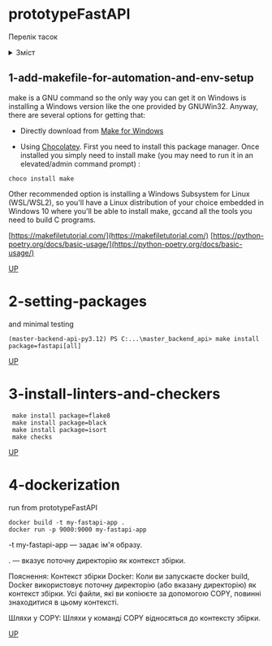 # prototypeFastAPI

Перелік тасок
<details>
  <summary>Зміст</summary>

- [1-add-makefile-for-automation](#1-add-makefile-for-automation-and-env-setup)
- [2-setting-packages](#2-setting-packages)
- [3-install-linters-and-checkers](#3-install-linters-and-checkers)

</details>

## 1-add-makefile-for-automation-and-env-setup

make is a GNU command so the only way you can get it on Windows is installing a Windows version like the one provided by GNUWin32.
Anyway, there are several options for getting that:

- Directly download from [Make for Windows](https://gnuwin32.sourceforge.net/packages/make.htm)

- Using [Chocolatey](https://chocolatey.org/install). First you need to install this package manager.
Once installed you simply need to install make (you may need to run it in an elevated/admin command prompt) :
```commandline
choco install make
```

Other recommended option is installing a Windows Subsystem for Linux (WSL/WSL2), so you'll have a Linux distribution of your choice embedded in Windows 10 where you'll be able to install make, gccand all the tools you need to build C programs.

[https://makefiletutorial.com/](https://makefiletutorial.com/)
[https://python-poetry.org/docs/basic-usage/](https://python-poetry.org/docs/basic-usage/)

[UP](#prototypeFastAPI)


# 2-setting-packages
and minimal testing

```commandline
(master-backend-api-py3.12) PS C:...\master_backend_api> make install package=fastapi[all]

```

[UP](#prototypeFastAPI)


# 3-install-linters-and-checkers
```commandline
 make install package=flake8
 make install package=black
 make install package=isort
 make checks
```
[UP](#prototypeFastAPI)

# 4-dockerization
run from prototypeFastAPI
```commandline
docker build -t my-fastapi-app .
docker run -p 9000:9000 my-fastapi-app
```
-t my-fastapi-app — задає ім'я образу.

. — вказує поточну директорію як контекст збірки.

Пояснення:
Контекст збірки Docker: Коли ви запускаєте docker build, Docker використовує поточну директорію (або вказану директорію) як контекст збірки. Усі файли, які ви копіюєте за допомогою COPY, повинні знаходитися в цьому контексті.

Шляхи у COPY: Шляхи у команді COPY відносяться до контексту збірки.


[UP](#prototypeFastAPI)